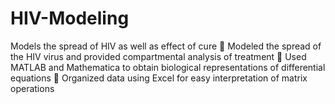 # HIV-Modeling
Models the spread of HIV as well as effect of cure
 Modeled the spread of the HIV virus and provided compartmental analysis of treatment
 Used MATLAB and Mathematica to obtain biological representations of differential equations
 Organized data using Excel for easy interpretation of matrix operations

